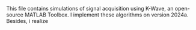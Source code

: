 This file contains simulations of signal acquisition using K-Wave, an open-source MATLAB Toolbox. I implement these algorithms on version 2024a. Besides, i realize 
